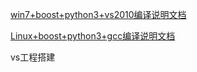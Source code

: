 
[win7+boost+python3+vs2010编译说明文档](./build_boost_python_win.md)

[Linux+boost+python3+gcc编译说明文档](./build_boost_python_linux.md)

vs工程搭建